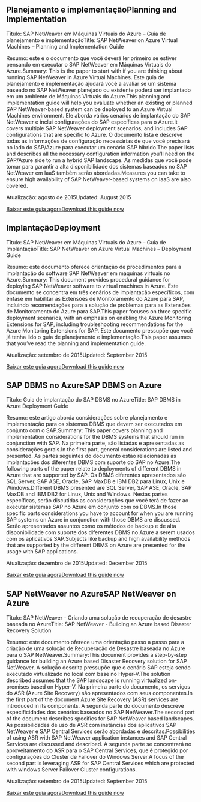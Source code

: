
## <a name="planning-and-implementation"></a><span data-ttu-id="65ad9-101">Planejamento e implementação</span><span class="sxs-lookup"><span data-stu-id="65ad9-101">Planning and Implementation</span></span>
<span data-ttu-id="65ad9-102">Título: SAP NetWeaver em Máquinas Virtuais do Azure – Guia de planejamento e implementação</span><span class="sxs-lookup"><span data-stu-id="65ad9-102">Title: SAP NetWeaver on Azure Virtual Machines – Planning and Implementation Guide</span></span>

<span data-ttu-id="65ad9-103">Resumo: este é o documento que você deverá ler primeiro se estiver pensando em executar o SAP NetWeaver em Máquinas Virtuais do Azure.</span><span class="sxs-lookup"><span data-stu-id="65ad9-103">Summary: This is the paper to start with if you are thinking about running SAP NetWeaver in Azure Virtual Machines.</span></span> <span data-ttu-id="65ad9-104">Este guia de planejamento e implementação ajudará você a avaliar se um sistema baseado no SAP NetWeaver planejado ou existente poderá ser implantado em um ambiente de Máquinas Virtuais do Azure.</span><span class="sxs-lookup"><span data-stu-id="65ad9-104">This planning and implementation guide will help you evaluate whether an existing or planned SAP NetWeaver-based system can be deployed to an Azure Virtual Machines environment.</span></span> <span data-ttu-id="65ad9-105">Ele aborda vários cenários de implantação do SAP NetWeaver e inclui configurações do SAP específicas para o Azure.</span><span class="sxs-lookup"><span data-stu-id="65ad9-105">It covers multiple SAP NetWeaver deployment scenarios, and includes SAP configurations that are specific to Azure.</span></span> <span data-ttu-id="65ad9-106">O documento lista e descreve todas as informações de configuração necessárias de que você precisará no lado do SAP/Azure para executar um cenário SAP híbrido.</span><span class="sxs-lookup"><span data-stu-id="65ad9-106">The paper lists and describes all the necessary configuration information you’ll need on the SAP/Azure side to run a hybrid SAP landscape.</span></span> <span data-ttu-id="65ad9-107">As medidas que você pode tomar para garantir a alta disponibilidade dos sistemas baseados no SAP NetWeaver em IaaS também serão abordadas.</span><span class="sxs-lookup"><span data-stu-id="65ad9-107">Measures you can take to ensure high availability of SAP NetWeaver-based systems on IaaS are also covered.</span></span>

<span data-ttu-id="65ad9-108">Atualização: agosto de 2015</span><span class="sxs-lookup"><span data-stu-id="65ad9-108">Updated: August 2015</span></span>

[<span data-ttu-id="65ad9-109">Baixar este guia agora</span><span class="sxs-lookup"><span data-stu-id="65ad9-109">Download this guide now</span></span>](http://go.microsoft.com/fwlink/?LinkId=397963)

## <a name="deployment"></a><span data-ttu-id="65ad9-110">Implantação</span><span class="sxs-lookup"><span data-stu-id="65ad9-110">Deployment</span></span>
<span data-ttu-id="65ad9-111">Título: SAP NetWeaver em Máquinas Virtuais do Azure – Guia de Implantação</span><span class="sxs-lookup"><span data-stu-id="65ad9-111">Title: SAP NetWeaver on Azure Virtual Machines – Deployment Guide</span></span>

<span data-ttu-id="65ad9-112">Resumo: este documento oferece orientação de procedimentos para a implantação do software SAP NetWeaver em máquinas virtuais no Azure.</span><span class="sxs-lookup"><span data-stu-id="65ad9-112">Summary: This document provides procedural guidance for deploying SAP NetWeaver software to virtual machines in Azure.</span></span> <span data-ttu-id="65ad9-113">Este documento se concentra em três cenários de implantação específicos, com ênfase em habilitar as Extensões de Monitoramento do Azure para SAP, incluindo recomendações para a solução de problemas para as Extensões de Monitoramento do Azure para SAP.</span><span class="sxs-lookup"><span data-stu-id="65ad9-113">This paper focuses on three specific deployment scenarios, with an emphasis on enabling the Azure Monitoring Extensions for SAP, including troubleshooting recommendations for the Azure Monitoring Extensions for SAP.</span></span> <span data-ttu-id="65ad9-114">Este documento pressupõe que você já tenha lido o guia de planejamento e implementação.</span><span class="sxs-lookup"><span data-stu-id="65ad9-114">This paper assumes that you’ve read the planning and implementation guide.</span></span>

<span data-ttu-id="65ad9-115">Atualização: setembro de 2015</span><span class="sxs-lookup"><span data-stu-id="65ad9-115">Updated: September 2015</span></span>

[<span data-ttu-id="65ad9-116">Baixar este guia agora</span><span class="sxs-lookup"><span data-stu-id="65ad9-116">Download this guide now</span></span>](http://go.microsoft.com/fwlink/?LinkId=397964)

## <a name="sap-dbms-on-azure"></a><span data-ttu-id="65ad9-117">SAP DBMS no Azure</span><span class="sxs-lookup"><span data-stu-id="65ad9-117">SAP DBMS on Azure</span></span>
<span data-ttu-id="65ad9-118">Título: Guia de implantação do SAP DBMS no Azure</span><span class="sxs-lookup"><span data-stu-id="65ad9-118">Title: SAP DBMS in Azure Deployment Guide</span></span>

<span data-ttu-id="65ad9-119">Resumo: este artigo aborda considerações sobre planejamento e implementação para os sistemas DBMS que devem ser executados em conjunto com o SAP.</span><span class="sxs-lookup"><span data-stu-id="65ad9-119">Summary: This paper covers planning and implementation considerations for the DBMS systems that should run in conjunction with SAP.</span></span> <span data-ttu-id="65ad9-120">Na primeira parte, são listadas e apresentadas as considerações gerais.</span><span class="sxs-lookup"><span data-stu-id="65ad9-120">In the first part, general considerations are listed and presented.</span></span> <span data-ttu-id="65ad9-121">As partes seguintes do documento estão relacionadas às implantações dos diferentes DBMS com suporte do SAP no Azure.</span><span class="sxs-lookup"><span data-stu-id="65ad9-121">The following parts of the paper relate to deployments of different DBMS in Azure that are supported by SAP.</span></span> <span data-ttu-id="65ad9-122">Os DBMS diferentes apresentados são SQL Server, SAP ASE, Oracle, SAP MaxDB e IBM DB2 para Linux, Unix e Windows.</span><span class="sxs-lookup"><span data-stu-id="65ad9-122">Different DBMS presented are SQL Server, SAP ASE, Oracle, SAP MaxDB and IBM DB2 for Linux, Unix and Windows.</span></span> <span data-ttu-id="65ad9-123">Nestas partes específicas, serão discutidas as considerações que você terá de fazer ao executar sistemas SAP no Azure em conjunto com os DBMS.</span><span class="sxs-lookup"><span data-stu-id="65ad9-123">In those specific parts considerations you have to account for when you are running SAP systems on Azure in conjunction with those DBMS are discussed.</span></span> <span data-ttu-id="65ad9-124">Serão apresentados assuntos como os métodos de backup e de alta disponibilidade com suporte dos diferentes DBMS no Azure a serem usados com os aplicativos SAP.</span><span class="sxs-lookup"><span data-stu-id="65ad9-124">Subjects like backup and high availability methods that are supported by the different DBMS on Azure are presented for the usage with SAP applications.</span></span>

<span data-ttu-id="65ad9-125">Atualização: dezembro de 2015</span><span class="sxs-lookup"><span data-stu-id="65ad9-125">Updated: December 2015</span></span>

[<span data-ttu-id="65ad9-126">Baixar este guia agora</span><span class="sxs-lookup"><span data-stu-id="65ad9-126">Download this guide now</span></span>](http://go.microsoft.com/fwlink/?LinkId=397965)

## <a name="sap-netweaver-on-azure"></a><span data-ttu-id="65ad9-127">SAP NetWeaver no Azure</span><span class="sxs-lookup"><span data-stu-id="65ad9-127">SAP NetWeaver on Azure</span></span>
<span data-ttu-id="65ad9-128">Título: SAP NetWeaver - Criando uma solução de recuperação de desastre baseada no Azure</span><span class="sxs-lookup"><span data-stu-id="65ad9-128">Title: SAP NetWeaver - Building an Azure based Disaster Recovery Solution</span></span>

<span data-ttu-id="65ad9-129">Resumo: este documento oferece uma orientação passo a passo para a criação de uma solução de Recuperação de Desastre baseada no Azure para o SAP NetWeaver.</span><span class="sxs-lookup"><span data-stu-id="65ad9-129">Summary:This document provides a step-by-step guidance for building an Azure based Disaster Recovery solution for SAP NetWeaver.</span></span> <span data-ttu-id="65ad9-130">A solução descrita pressupõe que o cenário SAP esteja sendo executado virtualizado no local com base no Hyper-V.</span><span class="sxs-lookup"><span data-stu-id="65ad9-130">The solution described assumes that the SAP landscape is running virtualized on-premises based on Hyper-V.</span></span> <span data-ttu-id="65ad9-131">Na primeira parte do documento, os serviços do ASR (Azure Site Recovery) são apresentados com seus componentes.</span><span class="sxs-lookup"><span data-stu-id="65ad9-131">In the first part of the document Azure Site Recovery (ASR) services are introduced in its components.</span></span> <span data-ttu-id="65ad9-132">A segunda parte do documento descreve especificidades dos cenários baseados no SAP NetWeaver.</span><span class="sxs-lookup"><span data-stu-id="65ad9-132">The second part of the document describes specifics for SAP NetWeaver based landscapes.</span></span> <span data-ttu-id="65ad9-133">As possibilidades de uso de ASR com instâncias dos aplicativos SAP NetWeaver e SAP Central Services serão abordadas e descritas.</span><span class="sxs-lookup"><span data-stu-id="65ad9-133">Possibilities of using ASR with SAP NetWeaver application instances and SAP Central Services are discussed and described.</span></span> <span data-ttu-id="65ad9-134">A segunda parte se concentrará no aproveitamento do ASR para o SAP Central Services, que é protegido por configurações do Cluster de Failover do Windows Server.</span><span class="sxs-lookup"><span data-stu-id="65ad9-134">A focus of the second part is leveraging ASR for SAP Central Services which are protected with windows Server Failover Cluster configurations.</span></span>

<span data-ttu-id="65ad9-135">Atualização: setembro de 2015</span><span class="sxs-lookup"><span data-stu-id="65ad9-135">Updated: September 2015</span></span>

[<span data-ttu-id="65ad9-136">Baixar este guia agora</span><span class="sxs-lookup"><span data-stu-id="65ad9-136">Download this guide now</span></span>](http://go.microsoft.com/fwlink/?LinkID=521971)

